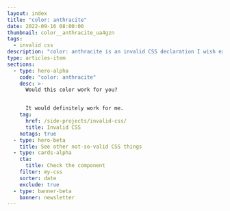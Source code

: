 ```yaml
---
layout: index
title: "color: anthracite"
date: 2022-09-16 08:00:00
thumbnail: color__anthracite_ua4gzn
tags:
  - invalid css
description: "color: anthracite is an invalid CSS declaration I wish existed."
type: articles-item
sections:
  - type: hero-alpha
    code: "color: anthracite"
    desc: >-
      Would this color work for you?


      It would definitely work for me.
    tag:
      href: /side-projects/invalid-css/
      title: Invalid CSS
    notags: true
  - type: hero-beta
    title: See other not-so-valid CSS things
  - type: cards-alpha
    cta:
      title: Check the component
    filter: my-css
    sorter: date
    exclude: true
  - type: banner-beta
    banner: newsletter
---
```

